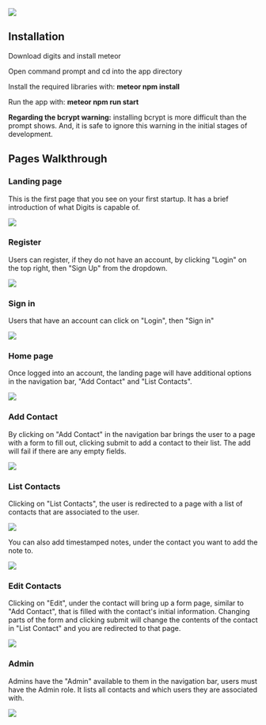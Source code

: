 <img src="doc/landing.png">

<h2>Installation</h2>
<p>Download digits and install meteor</p>

<p>Open command prompt and cd into the app directory</p>

<p>Install the required libraries with: <strong>meteor npm install</strong></p>

<p>Run the app with: <strong>meteor npm run start</strong></p>

<p><strong>Regarding the bcrypt warning:</strong> installing bcrypt is more difficult than the prompt shows. And, it is safe to ignore this warning in the initial stages of development.</p>

<h2>Pages Walkthrough</h2>

<h3>Landing page</h3>
<p>This is the first page that you see on your first startup. It has a brief introduction of what Digits is capable of.</p>
<img src="doc/landing.png">

<h3>Register</h3>
<p>Users can register, if they do not have an account, by clicking "Login" on the top right, then "Sign Up" from the dropdown.</p>
<img src="doc/register.png">

<h3>Sign in</h3>
<p>Users that have an account can click on "Login", then "Sign in"</p>
<img src="doc/signin.png">

<h3>Home page</h3>
<p>Once logged into an account, the landing page will have additional options in the navigation bar, "Add Contact" and "List Contacts".</p>
<img src="doc/home.png">

<h3>Add Contact</h3>
<p>By clicking on "Add Contact" in the navigation bar brings the user to a page with a form to fill out, clicking submit to add a contact to their list. The add will fail if there are any empty fields.</p>
<img src="doc/add.png">

<h3>List Contacts</h3>
<p>Clicking on "List Contacts", the user is redirected to a page with a list of contacts that are associated to the user.</p>
<img src="doc/list.png">

<p>You can also add timestamped notes, under the contact you want to add the note to.</p>
<img src="doc/time.png">

<h3>Edit Contacts</h3>
<p>Clicking on "Edit", under the contact will bring up a form page, similar to "Add Contact", that is filled with the contact's initial information. Changing parts of the form and clicking submit will change the contents of the contact in "List Contact" and you are redirected to that page.</p>
<img src="doc/edit.png">

<h3>Admin</h3>
<p>Admins have the "Admin" available to them in the navigation bar, users must have the Admin role. It lists all contacts and which users they are associated with.</p>
<img src="doc/admin.png">